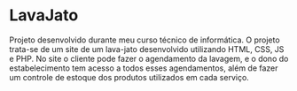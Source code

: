 # LavaJato

Projeto desenvolvido durante meu curso técnico de informática. O projeto trata-se de um site de um lava-jato desenvolvido 
utilizando HTML, CSS, JS e PHP.
No site o cliente pode fazer o agendamento da lavagem, e o dono do estabelecimento tem acesso a todos esses agendamentos, além de
fazer um controle de estoque dos produtos utilizados em cada serviço.
